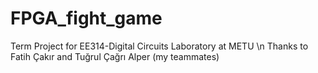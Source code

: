 # FPGA_fight_game
Term Project for EE314-Digital Circuits Laboratory at METU \n
Thanks to Fatih Çakır and Tuğrul Çağrı Alper (my teammates)
